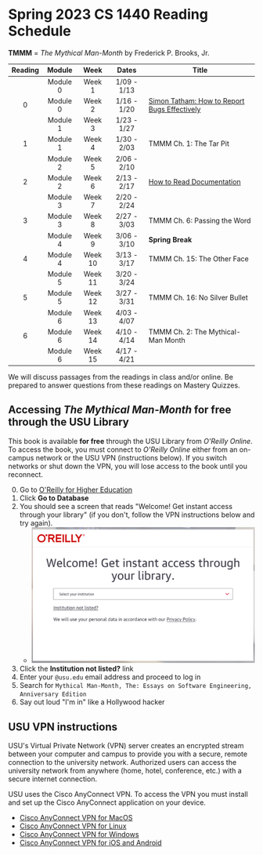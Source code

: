 # Spring 2023 CS 1440 Reading Schedule

**TMMM** = *The Mythical Man-Month* by Frederick P. Brooks, Jr.

| Reading  | Module   | Week    | Dates         | Title
|:--------:|:--------:|:-------:|:-------------:|--------------------------------------
|          | Module 0 | Week 1  |  1/09 -  1/13 | 
| 0        | Module 0 | Week 2  |  1/16 -  1/20 | [Simon Tatham: How to Report Bugs Effectively](https://www.chiark.greenend.org.uk/~sgtatham/bugs.html)
|          | Module 1 | Week 3  |  1/23 -  1/27 |
| 1        | Module 1 | Week 4  |  1/30 -  2/03 | TMMM Ch. 1: The Tar Pit 
|          | Module 2 | Week 5  |  2/06 -  2/10 | 
| 2        | Module 2 | Week 6  |  2/13 -  2/17 | [How to Read Documentation](./Module2/How_to_Read_Documentation.md)
|          | Module 3 | Week 7  |  2/20 -  2/24 | 
| 3        | Module 3 | Week 8  |  2/27 -  3/03 | TMMM Ch. 6: Passing the Word
|          | Module 4 | Week 9  |  3/06 -  3/10 | **Spring Break**
| 4        | Module 4 | Week 10 |  3/13 -  3/17 | TMMM Ch. 15: The Other Face
|          | Module 5 | Week 11 |  3/20 -  3/24 | 
| 5        | Module 5 | Week 12 |  3/27 -  3/31 | TMMM Ch. 16: No Silver Bullet
|          | Module 6 | Week 13 |  4/03 -  4/07 |
| 6        | Module 6 | Week 14 |  4/10 -  4/14 | TMMM Ch. 2: The Mythical-Man Month   
|          | Module 6 | Week 15 |  4/17 -  4/21 | 


We will discuss passages from the readings in class and/or online.
Be prepared to answer questions from these readings on Mastery Quizzes.


## Accessing *The Mythical Man-Month* for free through the USU Library

This book is available **for free** through the USU Library from *O'Reilly Online*.  To access the book, you must connect to *O'Reilly Online* either from an on-campus network or the USU VPN (instructions below).  If you switch networks or shut down the VPN, you will lose access to the book until you reconnect.

0.  Go to [O'Reilly for Higher Education](https://library2.usu.edu/inabs/more.php?Identify=918)
1.  Click **Go to Database**
2.  You should see a screen that reads "Welcome! Get instant access through your library" (if you don't, follow the VPN instructions below and try again).
    *   ![./assets/oreilly.png](./assets/oreilly.png "O'Reilly Online welcome screen")
3.  Click the **Institution not listed?** link
4.  Enter your `@usu.edu` email address and proceed to log in
5.  Search for `Mythical Man-Month, The: Essays on Software Engineering, Anniversary Edition`
6.  Say out loud "I'm in" like a Hollywood hacker


## USU VPN instructions

USU's Virtual Private Network (VPN) server creates an encrypted stream between your computer and campus to provide you with a secure, remote connection to the university network. Authorized users can access the university network from anywhere (home, hotel, conference, etc.) with a secure internet connection.

USU uses the Cisco AnyConnect VPN.  To access the VPN you must install and set up the Cisco AnyConnect application on your device.

*   [Cisco AnyConnect VPN for MacOS](https://usu.service-now.com/aggies?sys_kb_id=77410656b8834100bd5c10e091b7dba8&id=kb_article_view&sysparm_rank=3&sysparm_tsqueryId=ac78c9c14775119055f4f7c5536d432f)
*   [Cisco AnyConnect VPN for Linux](https://usu.service-now.com/aggies?sys_kb_id=d56093ccf5f95900496e86b8fd29bfd9&id=kb_article_view&sysparm_rank=4&sysparm_tsqueryId=ac78c9c14775119055f4f7c5536d432f)
*   [Cisco AnyConnect VPN for Windows](https://usu.service-now.com/aggies?sys_kb_id=fb3eb5d2b8834100bd5c10e091b7dbf3&id=kb_article_view&sysparm_rank=2&sysparm_tsqueryId=ac78c9c14775119055f4f7c5536d432f)
*   [Cisco AnyConnect VPN for iOS and Android](https://usu.service-now.com/aggies?sys_kb_id=6ae68ad6b8834100bd5c10e091b7db32&id=kb_article_view&sysparm_rank=1&sysparm_tsqueryId=ac78c9c14775119055f4f7c5536d432f)
